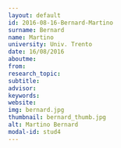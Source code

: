 ```yaml
---
layout: default 
id: 2016-08-16-Bernard-Martino
surname: Bernard
name: Martino
university: Univ. Trento
date: 16/08/2016
aboutme: 
from: 
research_topic: 
subtitle: 
advisor: 
keywords: 
website: 
img: bernard.jpg
thumbnail: bernard_thumb.jpg
alt: Martino Bernard
modal-id: stud4
---
```

